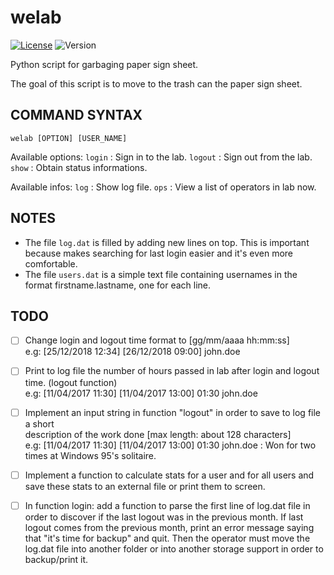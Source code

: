 # welab
[![License](http://img.shields.io/:license-GPL3.0-blue.svg)](http://www.gnu.org/licenses/gpl-3.0.html)
![Version](https://img.shields.io/badge/version-1.0-yellow.svg)

Python script for garbaging paper sign sheet.

The goal of this script is to move to the trash can the paper sign sheet.

## COMMAND SYNTAX
`welab [OPTION] [USER_NAME]`

Available options:
  `login`  : Sign in to the lab.
  `logout` : Sign out from the lab.
  `show`   : Obtain status informations.

  Available infos:
      `log` : Show log file.
      `ops` : View a list of operators in lab now.

## NOTES
- The file `log.dat` is filled by adding new lines on top. This is important because
makes searching for last login easier and it's even more comfortable.
- The file `users.dat` is a simple text file containing usernames in the format
firstname.lastname, one for each line.


## TODO
- [ ] Change login and logout time format to [gg/mm/aaaa hh:mm:ss]  
e.g: [25/12/2018 12:34] [26/12/2018 09:00] john.doe

- [ ] Print to log file the number of hours passed in lab after login and logout time. (logout function)  
e.g: [11/04/2017 11:30] [11/04/2017 13:00] 01:30 john.doe


- [ ] Implement an input string in function "logout" in order to save to log file a short  
description of the work done [max length: about 128 characters]  
e.g: [11/04/2017 11:30] [11/04/2017 13:00] 01:30 john.doe : Won for two times at Windows 95's solitaire.  

- [ ] Implement a function to calculate stats for a user and for all users and save these stats
to an external file or print them to screen.

- [ ] In function login: add a function to parse the first line of log.dat file in order to discover
if the last logout was in the previous month. If last logout comes from the previous month,
print an error message saying that "it's time for backup" and quit.
Then the operator must move the log.dat file into another folder or into another
storage support in order to backup/print it.

